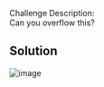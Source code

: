 Challenge Description:
<br>Can you overflow this?

## Solution
![image](https://github.com/user-attachments/assets/f8367006-1ac1-45e7-b174-1bdd572e37e9)
